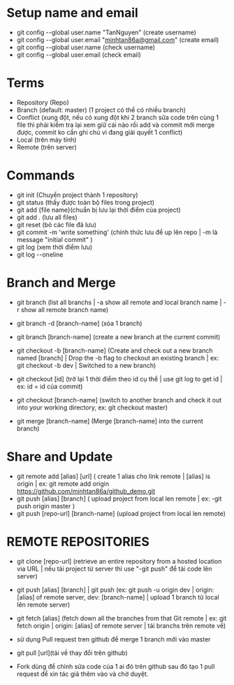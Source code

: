 # Setup name and email
- git config --global user.name "TanNguyen" (create username)
- git config --global user.email "minhtan86a@gmail.com" (create email)
- git config --global user.name (check username)
- git config --global user.email (check email)


# Terms
- Repository (Repo)
- Branch (default: master) (1 project có thể có nhiều branch)
- Conflict (xung đột, nếu có xung đột khi 2 branch sửa code trên cùng 1 file thì phải kiểm tra lại xem giữ cái nào rồi add và commit mới merge được, commit ko cần ghi chú vì đang giải quyết 1 conflict)
- Local (trên máy tính)
- Remote (trên server)

# Commands
- git init (Chuyển project thành 1 repository)
- git status (thấy được toàn bộ files trong project)
- git add {file name}(chuẩn bị lưu lại thời điểm của project)
- git add . (lưu all files)
- git reset (bỏ các file đã lưu)
- git commit -m 'write something' (chính thức lưu để up lên repo | -m là message "initial commit" )
- git log (xem thời điểm lưu)
- git log --oneline

# Branch and Merge
- git branch (list all branchs | -a show all remote and local branch name | -r show all remote branch name) 
- git branch -d [branch-name] (xóa 1 branch)
- git branch [branch-name] (create a new branch at the current commit)

- git checkout -b [branch-name] (Create and check out a new branch named [branch] | Drop the -b flag to checkout an existing branch | ex: git checkout -b dev | Switched to a new branch)
- git checkout [id] (trở lại 1 thời điểm theo id cụ thể | use git log to get id | ex: id = id của commit)
- git checkout [branch-name] (switch to another branch and check it out into your working directory, ex: git checkout master)

- git merge [branch-name] (Merge [branch-name] into the current branch)

# Share and Update
- git remote add [alias] [url] ( create 1 alias cho link remote | [alias] is origin | ex: git remote add origin https://github.com/minhtan86a/github_demo.git
- git push [alias] [branch] ( upload project from local len remote | ex: -git push origin master )
- git push [repo-url] [branch-name] (upload project from local len remote)

# REMOTE REPOSITORIES
- git clone [repo-url] (retrieve an entire repository from a hosted location via URL | nếu tải project từ server thì use "-git push" để tải code lên server)
- git push [alias] [branch] | git push (ex: git push -u origin dev | origin: [alias] of remote server, dev: [branch-name] | upload 1 branch từ local lên remote server)
- git fetch [alias] (fetch down all the branches from that Git remote | ex: git fetch origin | origin: [alias] of remote server | tải branchs trên remote về)

- sử dụng Pull request tren github để merge 1 branch mới vào master
- git pull [url](tải về thay đổi trên github)
- Fork dùng để chỉnh sửa code của 1 ai đó trên github sau đó tạo 1 pull request để xin tác giả thêm vào và chờ duyệt.